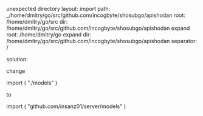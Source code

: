 unexpected directory layout:
	import path: _/home/dmitry/go/src/github.com/incogbyte/shosubgo/apishodan
	root: /home/dmitry/go/src
	dir: /home/dmitry/go/src/github.com/incogbyte/shosubgo/apishodan
	expand root: /home/dmitry/go
	expand dir: /home/dmitry/go/src/github.com/incogbyte/shosubgo/apishodan
	separator: /

solution:

change 

import 
(
  "./models"
)

to 

import 
(
  "github.com/insanz01/server/models"
)
